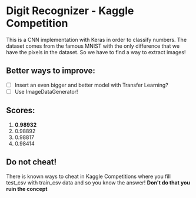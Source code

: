 # Digit Recognizer - Kaggle Competition

This is a CNN implementation with Keras in order to classify numbers.
The dataset comes from the famous MNIST with the only difference that we have the pixels in the dataset.
So we have to find a way to extract images!

## Better ways to improve:

- [ ] Insert an even bigger and better model with Transfer Learning?
- [ ] Use ImageDataGenerator!

## Scores:

1. **0.98932**
2. 0.98892
3. 0.98817
4. 0.98414

## Do not cheat!

There is known ways to cheat in Kaggle Competitions where you fill test_csv with train_csv data and so you know the answer! **Don't do that you ruin the concept**
